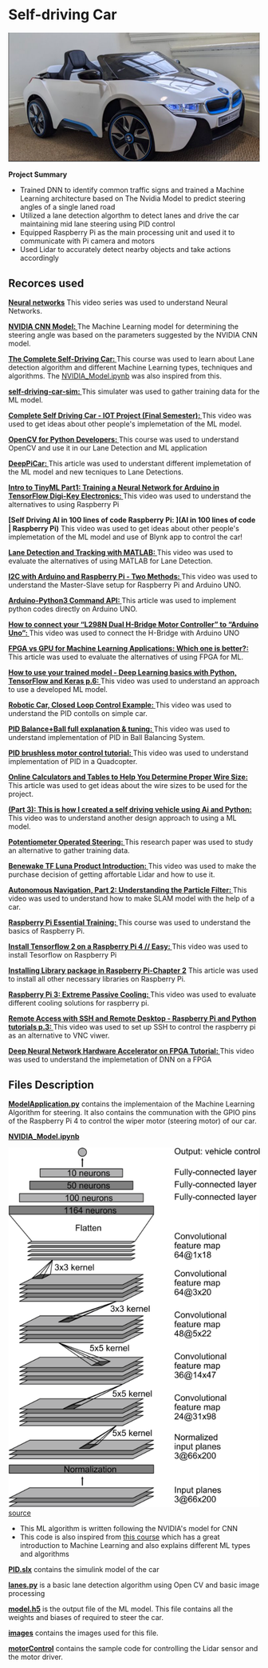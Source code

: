 # Self-driving Car
![](/images/pic01.jpg)

**Project Summary**

- Trained DNN to identify common traffic signs and trained a Machine Learning architecture based on The Nvidia Model to predict steering angles of a single laned road
- Utilized a lane detection algorthm to detect lanes and drive the car maintaining mid lane steering using PID control
- Equipped Raspberry Pi as the main processing unit and used it to communicate with Pi camera and motors
- Used Lidar to accurately detect nearby objects and take actions accordingly

## Recorces used

**[Neural networks](https://www.youtube.com/playlist?list=PLZHQObOWTQDNU6R1_67000Dx_ZCJB-3pi)** This video series was used to understand Neural Networks.

**[NVIDIA CNN Model: ](https://developer.nvidia.com/blog/deep-learning-self-driving-cars/)** The Machine Learning model for determining the steering angle was based on the parameters suggested by the NVIDIA CNN model.

**[The Complete Self-Driving Car: ](https://www.udemy.com/course/applied-deep-learningtm-the-complete-self-driving-car-course/)** This course was used to learn about Lane detection algorithm and different Machine Learning types, techniques and algorithms. The [NVIDIA_Model.ipynb](/NVIDIA_Model.ipynb) was also inspired from this. 

**[self-driving-car-sim: ](https://github.com/udacity/self-driving-car-sim)** This simulater was used to gather training data for the ML model.

**[Complete Self Driving Car - IOT Project (Final Semester): ](https://youtu.be/Xr0_vScJD8o)** This video was used to get ideas about other people's implemetation of the ML model.

**[OpenCV for Python Developers: ](https://www.linkedin.com/learning/opencv-for-python-developers/get-started-with-opencv-and-python?u=57694233)** This course was used to understand OpenCV and use it in our Lane Detection and ML application

**[DeepPiCar: ](https://towardsdatascience.com/deeppicar-part-1-102e03c83f2c)** This article was used to understant different implemetation of the ML model and new tecniques to Lane Detections.

**[Intro to TinyML Part1: Training a Neural Network for Arduino in TensorFlow Digi-Key Electronics: ](https://www.youtube.com/watch?v=BzzqYNYOcWc)** This video was used to understand the alternatives to using Raspberry Pi

**[Self Driving AI in 100 lines of code Raspberry Pi: ](AI in 100 lines of code | Raspberry Pi)** This video was used to get ideas about other people's implemetation of the ML model and use of Blynk app to control the car!

**[Lane Detection and Tracking with MATLAB: ](https://www.youtube.com/watch?v=SFqAAseL_1g)** This video was used to evaluate the alternatives of using MATLAB for Lane Detection.

**[I2C with Arduino and Raspberry Pi - Two Methods: ](https://www.youtube.com/watch?v=me7mhrRbspk)** This video was used to understand the Master-Slave setup for Raspberry Pi and Arduino UNO.

**[Arduino-Python3 Command API: ](https://pypi.org/project/arduino-python3/)** This article was used to implement python codes directly on Arduino UNO.

**[How to connect your “L298N Dual H-Bridge Motor Controller” to “Arduino Uno”: ](https://www.youtube.com/watch?v=OkHR1BZCcqA)** This video was used to connect the H-Bridge with Arduino UNO

**[FPGA vs GPU for Machine Learning Applications: Which one is better?: ](https://www.aldec.com/en/company/blog/167--fpgas-vs-gpus-for-machine-learning-applications-which-one-is-better)** This article was used to evaluate the alternatives of using FPGA for ML.

**[How to use your trained model - Deep Learning basics with Python, TensorFlow and Keras p.6: ](https://www.youtube.com/watch?v=A4K6D_gx2Iw&t=4s)** This video was used to understand an approach to use a developed ML model.

**[Robotic Car, Closed Loop Control Example: ](https://www.youtube.com/watch?v=LfydfvHyikM)** This video was used to understand the PID contolls on simple car.

**[PID Balance+Ball full explanation & tuning: ](https://www.youtube.com/watch?v=JFTJ2SS4xyA)** This video was used to understand implementation of PID in Ball Balancing System.

**[PID brushless motor control tutorial: ](https://www.youtube.com/watch?v=AN3yxIBAxTA)** This video was used to understand implementation of PID in a Quadcopter.

**[Online Calculators and Tables to Help You Determine Proper Wire Size: ](http://wiresizecalculator.net/)** This article was used to get ideas about the wire sizes to be used for the project. 

**[(Part 3): This is how I created a self driving vehicle using Ai and Python: ](https://www.youtube.com/watch?v=n0RhimFSIDw&t=331s)** This video was to understand another design approach to using a ML model. 

**[Potentiometer Operated Steering: ](http://www.onlinejournal.in/IJIRV3I4/093.pdf)** This research paper was used to study an alternative to gather training data. 

**[Benewake TF Luna Product Introduction: ](https://www.youtube.com/watch?v=iLO75LWxVBA)** This video was used to make the purchase decision of getting affortable Lidar and how to use it. 

**[Autonomous Navigation, Part 2: Understanding the Particle Filter: ](https://www.youtube.com/watch?v=NrzmH_yerBU)** This video was used to understand how to make SLAM model with the help of a car. 

**[Raspberry Pi Essential Training: ](https://www.linkedin.com/learning/raspberry-pi-essential-training/transfering-the-exercise-files-to-the-pi?u=57694233)** This course was used to understand the basics of Raspberry Pi.

**[Install Tensorflow 2 on a Raspberry Pi 4 // Easy: ](https://www.youtube.com/watch?v=GNRg2P8Vqqs)** This video was used to install Tesorflow on Raspberry Pi

**[Installing Library package in Raspberry Pi-Chapter 2](https://www.pantechsolutions.net/blog/installing-library-packages-in-raspberry-pi/)** This article was used to install all other necessary libraries on Raspberry Pi.

**[Raspberry Pi 3: Extreme Passive Cooling: ](https://www.youtube.com/watch?v=1AYGnw6MwFM)** This video was used to evaluate different cooling solutions for raspberry pi.

**[Remote Access with SSH and Remote Desktop - Raspberry Pi and Python tutorials p.3: ](https://www.youtube.com/watch?v=IDqQIDL3LKg)** This video was used to set up SSH to control the raspberry pi as an alternative to VNC viwer.

**[Deep Neural Network Hardware Accelerator on FPGA Tutorial: ](https://www.youtube.com/watch?v=mA-b9qX1ySg)** This video was used to understand the implemetation of DNN on a FPGA

## Files Description

**[ModelApplication.py](/ModelApplication.py)** contains the implementaion of the Machine Learning Algorithm for steering. It also contains the communation with the GPIO pins of the Raspberry Pi 4 to control the wiper motor (steering motor) of our car. 

**[NVIDIA_Model.ipynb](/NVIDIA_Model.ipynb)**

![](/images/cnn-architecture.png)
[source](https://www.google.com/url?sa=i&url=https%3A%2F%2Fdeveloper.nvidia.com%2Fblog%2Fdeep-learning-self-driving-cars%2F&psig=AOvVaw0MfS5_e0LZlX-ZPg8U-KUy&ust=1617740053200000&source=images&cd=vfe&ved=0CAIQjRxqFwoTCPitwLz15-8CFQAAAAAdAAAAABAD)

- This ML algorithm is written following the NVIDIA's model for CNN
- This code is also inspired from [this course](https://www.udemy.com/course/applied-deep-learningtm-the-complete-self-driving-car-course/) which has a great introduction to Machine Learning and also explains different ML types and algorithms 

**[PID.slx](/PID.slx)** contains the simulink model of the car

**[lanes.py](/lanes.py)** is a basic lane detection algorithm using Open CV and basic image processing

**[model.h5](/model.h5)** is the output file of the ML model. This file contains all the weights and biases of required to steer the car.

**[images](/images)** contains the images used for this file.

**[motorControl](/motorControl)** contains the sample code for controlling the Lidar sensor and the motor driver.
